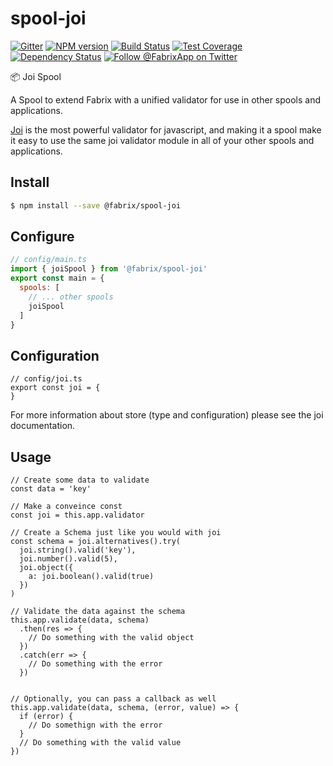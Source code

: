 # spool-joi

[![Gitter][gitter-image]][gitter-url]
[![NPM version][npm-image]][npm-url]
[![Build Status][ci-image]][ci-url]
[![Test Coverage][coverage-image]][coverage-url]
[![Dependency Status][daviddm-image]][daviddm-url]
[![Follow @FabrixApp on Twitter][twitter-image]][twitter-url]

:package: Joi Spool

A Spool to extend Fabrix with a unified validator for use in other spools and applications.

[Joi](https://hapi.dev/family/joi/) is the most powerful validator for javascript, and making it a spool make it easy to use the same joi validator module in all of your other spools and applications.

## Install
```sh
$ npm install --save @fabrix/spool-joi
```

## Configure

```js
// config/main.ts
import { joiSpool } from '@fabrix/spool-joi'
export const main = {
  spools: [
    // ... other spools
    joiSpool
  ]
}
```

## Configuration

```
// config/joi.ts
export const joi = {
}
```

For more information about store (type and configuration) please see the joi documentation.

## Usage

```
// Create some data to validate
const data = 'key'

// Make a conveince const 
const joi = this.app.validator

// Create a Schema just like you would with joi
const schema = joi.alternatives().try(
  joi.string().valid('key'),
  joi.number().valid(5),
  joi.object({
    a: joi.boolean().valid(true)
  })
)

// Validate the data against the schema
this.app.validate(data, schema)
  .then(res => {
    // Do something with the valid object
  })
  .catch(err => {
    // Do something with the error
  })


// Optionally, you can pass a callback as well  
this.app.validate(data, schema, (error, value) => {
  if (error) {
    // Do somethign with the error
  }
  // Do something with the valid value
})
```


[npm-image]: https://img.shields.io/npm/v/@fabrix/spool-joi.svg?style=flat-square
[npm-url]: https://npmjs.org/package/@fabrix/spool-joi
[ci-image]: https://img.shields.io/circleci/project/github/fabrix-app/spool-joi/master.svg
[ci-url]: https://circleci.com/gh/fabrix-app/spool-joi/tree/master
[daviddm-image]: http://img.shields.io/david/fabrix-app/spool-joi.svg?style=flat-square
[daviddm-url]: https://david-dm.org/fabrix-app/spool-joi
[gitter-image]: http://img.shields.io/badge/+%20GITTER-JOIN%20CHAT%20%E2%86%92-1DCE73.svg?style=flat-square
[gitter-url]: https://gitter.im/fabrix-app/fabrix
[twitter-image]: https://img.shields.io/twitter/follow/FabrixApp.svg?style=social
[twitter-url]: https://twitter.com/FabrixApp
[coverage-image]: https://img.shields.io/codeclimate/coverage/github/fabrix-app/spool-joi.svg?style=flat-square
[coverage-url]: https://codeclimate.com/github/fabrix-app/spool-joi/coverage

